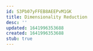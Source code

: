 ```yaml
---
id: S3Pb07yFFEB8AEEPvM1GK
title: Dimensionality Reduction
desc: ''
updated: 1641996353688
created: 1641996353688
stub: true
---
```


